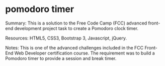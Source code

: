 # pomodoro timer

Summary: This is a solution to the Free Code Camp (FCC) advanced front-end development project task to create a Pomodoro clock timer.

Resources: HTML5, CSS3, Bootstrap 3, Javascript, jQuery.

Notes: This is one of the advanced challenges included in the FCC Front-End Web Developer certification course. The requirement was to build a Pomodoro timer to provide a session and break timer.

